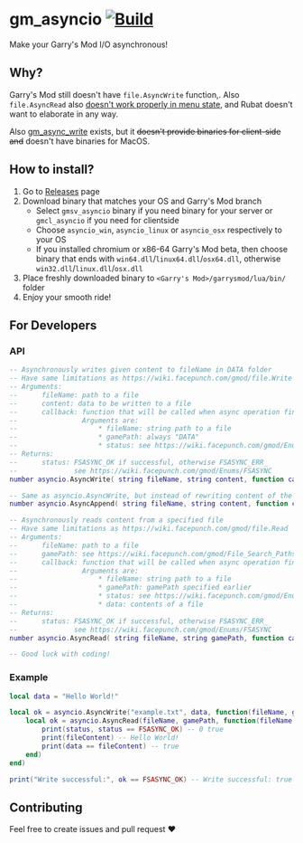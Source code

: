 # gm_asyncio [![Build][1]][2]
Make your Garry's Mod I/O asynchronous!

## Why?
Garry's Mod still doesn't have `file.AsyncWrite` function,.
Also `file.AsyncRead` also [doesn't work properly in menu state][3],
and Rubat doesn't want to elaborate in any way.

Also [gm_async_write](https://github.com/WilliamVenner/gm_async_write) exists, 
but it ~~doesn't provide binaries for client-side and~~ doesn't have binaries for MacOS.

## How to install?
1. Go to [Releases][4] page
2. Download binary that matches your OS and Garry's Mod branch
    * Select `gmsv_asyncio` binary if you need binary for your server
    or `gmcl_asyncio` if you need for clientside
    * Choose `asyncio_win`, `asyncio_linux` or `asyncio_osx` respectively to your OS
    * If you installed chromium or x86-64 Garry's Mod beta, then choose binary that ends with `win64.dll`/`linux64.dll`/`osx64.dll`, otherwise `win32.dll`/`linux.dll`/`osx.dll`
3. Place freshly downloaded binary to `<Garry's Mod>/garrysmod/lua/bin/` folder
4. Enjoy your smooth ride!

## For Developers
### API
```lua
-- Asynchronously writes given content to fileName in DATA folder
-- Have same limitations as https://wiki.facepunch.com/gmod/file.Write
-- Arguments:
--      fileName: path to a file
--      content: data to be written to a file
--      callback: function that will be called when async operation finishes
--                Arguments are:
--                    * fileName: string path to a file
--                    * gamePath: always "DATA"
--                    * status: see https://wiki.facepunch.com/gmod/Enums/FSASYNC
-- Returns:
--      status: FSASYNC_OK if successful, otherwise FSASYNC_ERR_
--              see https://wiki.facepunch.com/gmod/Enums/FSASYNC
number asyncio.AsyncWrite( string fileName, string content, function callback )

-- Same as asyncio.AsyncWrite, but instead of rewriting content of the file, just appends content to file
number asyncio.AsyncAppend( string fileName, string content, function callback )

-- Asynchronously reads content from a specified file
-- Have same limitations as https://wiki.facepunch.com/gmod/file.Read
-- Arguments:
--      fileName: path to a file
--      gamePath: see https://wiki.facepunch.com/gmod/File_Search_Paths
--      callback: function that will be called when async operation finishes
--                Arguments are:
--                    * fileName: string path to a file
--                    * gamePath: gamePath specified earlier
--                    * status: see https://wiki.facepunch.com/gmod/Enums/FSASYNC
--                    * data: contents of a file
-- Returns:
--      status: FSASYNC_OK if successful, otherwise FSASYNC_ERR_
--              see https://wiki.facepunch.com/gmod/Enums/FSASYNC
number asyncio.AsyncRead( string fileName, string gamePath, function callback )

-- Good luck with coding!
```

### Example
```lua
local data = "Hello World!"

local ok = asyncio.AsyncWrite("example.txt", data, function(fileName, gamePath, status)
    local ok = asyncio.AsyncRead(fileName, gamePath, function(fileName, gamePath, status, fileContent)
        print(status, status == FSASYNC_OK) -- 0 true
        print(fileContent) -- Hello World!
        print(data == fileContent) -- true
    end)
end)

print("Write successful:", ok == FSASYNC_OK) -- Write successful: true
```

## Contributing
Feel free to create issues and pull request ❤️

[1]: https://github.com/Pika-Software/gm_asyncio/actions/workflows/build.yml/badge.svg?branch=main
[2]: https://github.com/Pika-Software/gm_asyncio/actions/workflows/build.yml
[3]: https://github.com/Facepunch/garrysmod-issues/issues/5433
[4]: https://github.com/Pika-Software/gm_asyncio/releases
